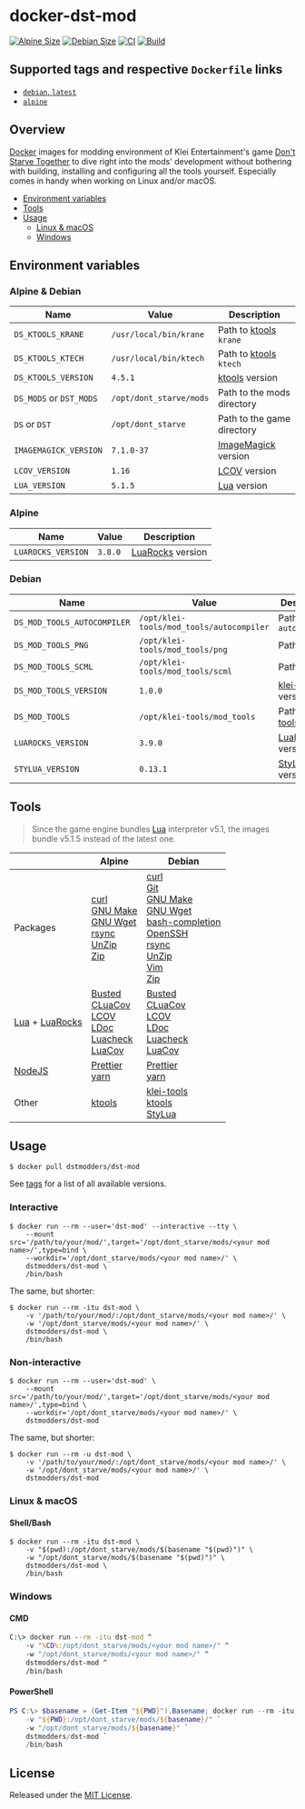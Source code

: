 # docker-dst-mod

[![Alpine Size](https://img.shields.io/docker/image-size/dstmodders/dst-mod/alpine?label=alpine%20size)](https://hub.docker.com/r/dstmodders/dst-mod)
[![Debian Size](https://img.shields.io/docker/image-size/dstmodders/dst-mod/debian?label=debian%20size)](https://hub.docker.com/r/dstmodders/dst-mod)
[![CI](https://img.shields.io/github/workflow/status/dstmodders/docker-dst-mod/CI?label=ci)](https://github.com/dstmodders/docker-dst-mod/actions/workflows/ci.yml)
[![Build](https://img.shields.io/github/workflow/status/dstmodders/docker-dst-mod/Build?label=build)](https://github.com/dstmodders/docker-dst-mod/actions/workflows/build.yml)

## Supported tags and respective `Dockerfile` links

- [`debian`, `latest`](https://github.com/dstmodders/docker-dst-mod/blob/d0567e6fc0bda40c6ce1c220a8d065e52ea06a6a/debian/Dockerfile)
- [`alpine`](https://github.com/dstmodders/docker-dst-mod/blob/d0567e6fc0bda40c6ce1c220a8d065e52ea06a6a/alpine/Dockerfile)

## Overview

[Docker][] images for modding environment of Klei Entertainment's game
[Don't Starve Together][] to dive right into the mods' development without
bothering with building, installing and configuring all the tools yourself.
Especially comes in handy when working on Linux and/or macOS.

- [Environment variables](#environment-variables)
- [Tools](#tools)
- [Usage](#usage)
  - [Linux & macOS](#linux--macos)
  - [Windows](#windows)

## Environment variables

### Alpine & Debian

| Name                    | Value                   | Description                |
| ----------------------- | ----------------------- | -------------------------- |
| `DS_KTOOLS_KRANE`       | `/usr/local/bin/krane`  | Path to [ktools][] `krane` |
| `DS_KTOOLS_KTECH`       | `/usr/local/bin/ktech`  | Path to [ktools][] `ktech` |
| `DS_KTOOLS_VERSION`     | `4.5.1`                 | [ktools][] version         |
| `DS_MODS` or `DST_MODS` | `/opt/dont_starve/mods` | Path to the mods directory |
| `DS` or `DST`           | `/opt/dont_starve`      | Path to the game directory |
| `IMAGEMAGICK_VERSION`   | `7.1.0-37`              | [ImageMagick][] version    |
| `LCOV_VERSION`          | `1.16`                  | [LCOV][] version           |
| `LUA_VERSION`           | `5.1.5`                 | [Lua][] version            |

### Alpine

| Name               | Value   | Description          |
| ------------------ | ------- | -------------------- |
| `LUAROCKS_VERSION` | `3.8.0` | [LuaRocks][] version |

### Debian

| Name                        | Value                                    | Description            |
| --------------------------- | ---------------------------------------- | ---------------------- |
| `DS_MOD_TOOLS_AUTOCOMPILER` | `/opt/klei-tools/mod_tools/autocompiler` | Path to `autocompiler` |
| `DS_MOD_TOOLS_PNG`          | `/opt/klei-tools/mod_tools/png`          | Path to `png`          |
| `DS_MOD_TOOLS_SCML`         | `/opt/klei-tools/mod_tools/scml`         | Path to `scml`         |
| `DS_MOD_TOOLS_VERSION`      | `1.0.0`                                  | [klei-tools][] version |
| `DS_MOD_TOOLS`              | `/opt/klei-tools/mod_tools`              | Path to [klei-tools][] |
| `LUAROCKS_VERSION`          | `3.9.0`                                  | [LuaRocks][] version   |
| `STYLUA_VERSION`            | `0.13.1`                                 | [StyLua][] version     |

## Tools

> Since the game engine bundles [Lua] interpreter v5.1, the images bundle v5.1.5
> instead of the latest one.

|                      | Alpine                                                                          | Debian                                                                                                                                    |
| -------------------- | ------------------------------------------------------------------------------- | ----------------------------------------------------------------------------------------------------------------------------------------- |
| Packages             | [curl][]<br>[GNU Make][]<br>[GNU Wget][]<br>[rsync][]<br>[UnZip][]<br>[Zip][]   | [curl][]<br>[Git][]<br>[GNU Make][]<br>[GNU Wget][]<br>[bash-completion][]<br>[OpenSSH][]<br>[rsync][]<br>[UnZip][]<br>[Vim][]<br>[Zip][] |
| [Lua] + [LuaRocks][] | [Busted][]<br>[CLuaCov][]<br>[LCOV][]<br>[LDoc][]<br>[Luacheck][]<br>[LuaCov][] | [Busted][]<br>[CLuaCov][]<br>[LCOV][]<br>[LDoc][]<br>[Luacheck][]<br>[LuaCov][]                                                           |
| [NodeJS][]           | [Prettier][]<br>[yarn][]                                                        | [Prettier][]<br>[yarn][]                                                                                                                  |
| Other                | [ktools][]                                                                      | [klei-tools][]<br>[ktools][]<br>[StyLua][]                                                                                                |

## Usage

```shell
$ docker pull dstmodders/dst-mod
```

See [tags][] for a list of all available versions.

### Interactive

```shell
$ docker run --rm --user='dst-mod' --interactive --tty \
    --mount src='/path/to/your/mod/',target='/opt/dont_starve/mods/<your mod name>/',type=bind \
    --workdir='/opt/dont_starve/mods/<your mod name>/' \
    dstmodders/dst-mod \
    /bin/bash
```

The same, but shorter:

```shell
$ docker run --rm -itu dst-mod \
    -v '/path/to/your/mod/:/opt/dont_starve/mods/<your mod name>/' \
    -w '/opt/dont_starve/mods/<your mod name>/' \
    dstmodders/dst-mod \
    /bin/bash
```

### Non-interactive

```shell
$ docker run --rm --user='dst-mod' \
    --mount src='/path/to/your/mod/',target='/opt/dont_starve/mods/<your mod name>/',type=bind \
    --workdir='/opt/dont_starve/mods/<your mod name>/' \
    dstmodders/dst-mod
```

The same, but shorter:

```shell
$ docker run --rm -u dst-mod \
    -v '/path/to/your/mod/:/opt/dont_starve/mods/<your mod name>/' \
    -w '/opt/dont_starve/mods/<your mod name>/' \
    dstmodders/dst-mod
```

### Linux & macOS

#### Shell/Bash

```shell
$ docker run --rm -itu dst-mod \
    -v "$(pwd):/opt/dont_starve/mods/$(basename "$(pwd)")" \
    -w "/opt/dont_starve/mods/$(basename "$(pwd)")" \
    dstmodders/dst-mod \
    /bin/bash
```

### Windows

#### CMD

```cmd
C:\> docker run --rm -itu dst-mod ^
    -v "%CD%:/opt/dont_starve/mods/<your mod name>/" ^
    -w "/opt/dont_starve/mods/<your mod name>/" ^
    dstmodders/dst-mod ^
    /bin/bash
```

#### PowerShell

```powershell
PS C:\> $basename = (Get-Item "${PWD}").Basename; docker run --rm -itu dst-mod `
    -v "${PWD}:/opt/dont_starve/mods/${basename}/" `
    -w "/opt/dont_starve/mods/${basename}" `
    dstmodders/dst-mod `
    /bin/bash
```

## License

Released under the [MIT License](https://opensource.org/licenses/MIT).

[bash-completion]: https://github.com/scop/bash-completion
[busted]: https://olivinelabs.com/busted/
[cluacov]: https://github.com/mpeterv/cluacov
[curl]: https://curl.haxx.se/
[docker]: https://www.docker.com/
[don't starve together]: https://www.klei.com/games/dont-starve-together
[git]: https://git-scm.com/
[gnu make]: https://www.gnu.org/software/make/
[gnu wget]: https://www.gnu.org/software/wget/
[imagemagick]: https://imagemagick.org/index.php
[klei-tools]: https://github.com/dstmodders/klei-tools
[krane]: https://github.com/dstmodders/ktools#krane
[ktech]: https://github.com/dstmodders/ktools#ktech
[ktools]: https://github.com/dstmodders/ktools
[lcov]: http://ltp.sourceforge.net/coverage/lcov.php
[ldoc]: https://stevedonovan.github.io/ldoc/
[lua]: https://www.lua.org/
[luacheck]: https://github.com/mpeterv/luacheck
[luacov]: https://keplerproject.github.io/luacov/
[luarocks]: https://luarocks.org/
[nodejs]: https://nodejs.org/
[openssh]: https://www.openssh.com/
[prettier]: https://prettier.io/
[rsync]: https://rsync.samba.org/
[stylua]: https://github.com/JohnnyMorganz/StyLua
[tags]: https://hub.docker.com/r/dstmodders/dst-mod/tags
[unzip]: http://infozip.sourceforge.net/UnZip.html
[vim]: https://www.vim.org/
[yarn]: https://yarnpkg.com/
[zip]: http://infozip.sourceforge.net/Zip.html
